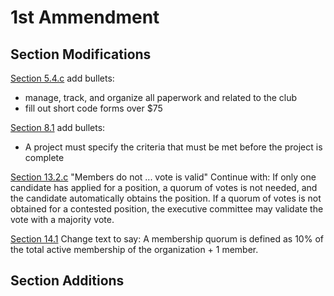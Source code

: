 # 1st Ammendment

## Section Modifications

[Section 5.4.c](w24.md#section-54c-duties) add bullets: 

- manage, track, and organize all paperwork and related to the club
- fill out short code forms over $75

[Section 8.1](w24.md#section-81) add bullets:

- A project must specify the criteria that must be met before the project is complete

[Section 13.2.c](w24.md#section-132c-quorum) "Members do not ... vote is valid" Continue with: If only one candidate has applied for a position, a quorum of votes is not needed, and the candidate automatically obtains the position. If a quorum of votes is not obtained for a contested position, the executive committee may validate the vote with a majority vote.

[Section 14.1](w24.md#section-141-membership-quorum) Change text to say:
A membership quorum is defined as 10% of the total active membership of the organization + 1 member.

## Section Additions